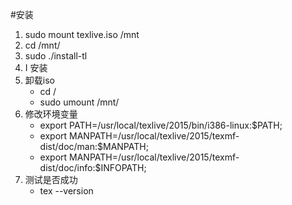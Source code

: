 > <!-- vim: set ft=markdown: -->

#安装
1. sudo mount texlive.iso /mnt
1. cd /mnt/
1. sudo ./install-tl
1. I 安装
1. 卸载iso
    * cd /
    * sudo umount /mnt/
1. 修改环境变量
    * export PATH=/usr/local/texlive/2015/bin/i386-linux:$PATH; 
    * export MANPATH=/usr/local/texlive/2015/texmf-dist/doc/man:$MANPATH; 
    * export MANPATH=/usr/local/texlive/2015/texmf-dist/doc/info:$INFOPATH; 
1. 测试是否成功
    * tex --version
